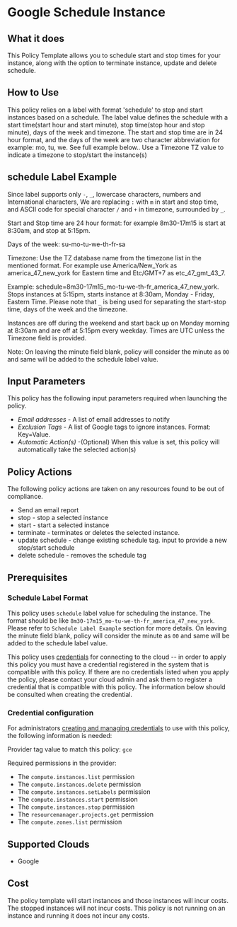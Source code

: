 # Google Schedule Instance

## What it does

This Policy Template allows you to schedule start and stop times for your instance, along with the option to terminate instance, update and delete schedule.         

## How to Use

This policy relies on a label with format 'schedule' to stop and start instances based on a schedule. The label value defines the schedule with a start time(start hour and start minute), stop time(stop hour and stop minute), days of the week and timezone. The start and stop time are in 24 hour format, and the days of the week are two character abbreviation for example: mo, tu, we. See full example below.. Use a Timezone TZ value to indicate a timezone to stop/start the instance(s) 

## schedule Label Example

Since label supports only `-`, `_`, lowercase characters, numbers and International characters, We are replacing `:` with `m` in start and stop time, and ASCII code for special character `/` and `+` in timezone, surrounded by `_`.

Start and Stop time are 24 hour format: for example 8m30-17m15 is start at 8:30am, and stop at 5:15pm.

Days of the week: su-mo-tu-we-th-fr-sa

Timezone: Use the TZ database name from the timezone list in the mentioned format. For example use America/New_York as america_47_new_york for Eastern time and Etc/GMT+7 as etc_47_gmt_43_7.

Example: schedule=8m30-17m15_mo-tu-we-th-fr_america_47_new_york. Stops instances at 5:15pm, starts instance at 8:30am, Monday - Friday, Eastern Time.
Please note that `_` is being used for separating the start-stop time, days of the week and the timezone.

Instances are off during the weekend and start back up on Monday morning at 8:30am and are off at 5:15pm every weekday. Times are UTC unless the Timezone field is provided.

Note: On leaving the minute field blank, policy will consider the minute as `00` and same will be added to the schedule label value.

## Input Parameters

This policy has the following input parameters required when launching the policy.

- *Email addresses* - A list of email addresses to notify  
- *Exclusion Tags* - A list of Google tags to ignore instances. Format: Key=Value. 
- *Automatic Action(s)* -(Optional) When this value is set, this policy will automatically take the selected action(s)

## Policy Actions 

The following policy actions are taken on any resources found to be out of compliance.

- Send an email report  
- stop  - stop a selected instance
- start - start a selected instance
- terminate - terminates or deletes the selected instance.
- update schedule - change existing schedule tag.  input to provide a new stop/start schedule
- delete schedule - removes the schedule tag

## Prerequisites

### Schedule Label Format

This policy uses `schedule` label value for scheduling the instance. The format should be like `8m30-17m15_mo-tu-we-th-fr_america_47_new_york`. Please refer to `Schedule Label Example` section for more details.
On leaving the minute field blank, policy will consider the minute as `00` and same will be added to the schedule label value.

This policy uses [credentials](https://docs.rightscale.com/policies/users/guides/credential_management.html) for connecting to the  cloud -- in order to apply this policy you must have a credential registered in the system that is compatible with this policy. If  there are no credentials listed when you apply the policy, please contact your cloud admin and ask them to register a credential  that is compatible with this policy. The information below should be consulted when creating the credential.   

### Credential configuration

For administrators [creating and managing credentials](https://docs.rightscale.com/policies/users/guides/credential_management.html) to use with this policy, the following information is needed:

Provider tag value to match this policy: `gce`

Required permissions in the provider:

- The `compute.instances.list` permission
- The `compute.instances.delete` permission
- The `compute.instances.setLabels` permission
- The `compute.instances.start` permission
- The `compute.instances.stop` permission
- The `resourcemanager.projects.get` permission
- The `compute.zones.list` permission

## Supported Clouds

- Google

## Cost

The policy template will start instances and those instances will incur costs. The stopped instances will not incur costs. This policy is not running on an instance and running it does not incur any costs.
